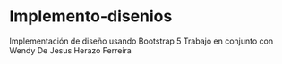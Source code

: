 # Implemento-disenios
Implementación de diseño usando Bootstrap 5
Trabajo en conjunto con Wendy De Jesus Herazo Ferreira 
